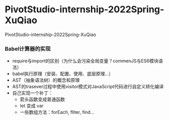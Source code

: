 # PivotStudio-internship-2022Spring-XuQiao
PivotStudio-internship-2022Spring-XuQiao

### Babel计算器的实现
- require与import的区别（为什么会污染全局变量？commenJS与ES6模块语法）
- babel执行原理（安装、配置、使用、底层原理...）
- AST（抽象语法树）的概念和原理
- AST的trasever过程中使用visitor模式对JavaScript代码进行自定义转化编译
- 自己实现一个补丁：
    - 箭头函数变成普通函数
    - let 变成 var
    - 一些数组方法：forEach, fliter, find...